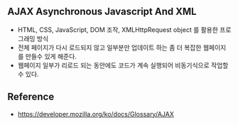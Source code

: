 AJAX Asynchronous Javascript And XML
--
* HTML, CSS, JavaScript, DOM 조작, XMLHttpRequest 
object 를 활용한 프로그래밍 방식
* 전체 페이지가 다시 로드되지 않고 일부분만 업데이트 하는 좀 더 복잡한 웹페이지를 만들수 있게 해준다.
* 웹페이지 일부가 리로드 되는 동안에도 코드가 계속 실행되어 비동기식으로 작업할 수 있다.



Reference
--
* https://developer.mozilla.org/ko/docs/Glossary/AJAX